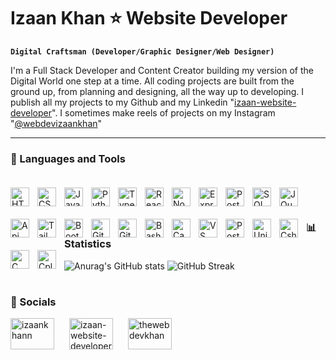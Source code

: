 # Izaan Khan ⭐ Website Developer

**`Digital Craftsman (Developer/Graphic Designer/Web Designer)`**

I'm a Full Stack Developer and Content Creator building my version of the Digital World one step at a time. All coding projects are built from the ground up, from planning and designing, all the way up to developing. I publish all my projects to my Github and my Linkedin "[izaan-website-developer][linkedin]". I sometimes make reels of projects on my Instagram "[@webdevizaankhan][instagram]"

---

### 🧰 Languages and Tools

<img align="left" alt="HTML" width="30px" style="padding-right:10px; padding-top:20px;" src="https://cdn.jsdelivr.net/gh/devicons/devicon/icons/html5/html5-plain.svg" />
<img align="left" alt="CSS" width="30px" style="padding-right:10px; padding-top:20px;" src="https://cdn.jsdelivr.net/gh/devicons/devicon/icons/css3/css3-plain.svg" />
<img align="left" alt="JavaScript" width="30px" style="padding-right:10px; padding-top:20px;" src="https://cdn.jsdelivr.net/gh/devicons/devicon/icons/javascript/javascript-plain.svg" />
<img align="left" alt="Python" width="30px" style="padding-right:10px; padding-top:20px;" src="https://cdn.jsdelivr.net/gh/devicons/devicon@latest/icons/python/python-original.svg" />
<img align="left" alt="TypeScript" width="30px" style="padding-right:10px; padding-top:20px;" src="https://cdn.jsdelivr.net/gh/devicons/devicon/icons/typescript/typescript-plain.svg" />
<img align="left" alt="React" width="30px" style="padding-right:10px; padding-top:20px;" src="https://cdn.jsdelivr.net/gh/devicons/devicon@latest/icons/react/react-original.svg"/>
<img align="left" alt="NodeJS" width="30px" style="padding-right:10px; padding-top:20px;" src="https://cdn.jsdelivr.net/gh/devicons/devicon/icons/nodejs/nodejs-original.svg" />
<img align="left" alt="Express" width="30px" style="padding-right:10px; padding-top:20px;" src="https://cdn.jsdelivr.net/gh/devicons/devicon@latest/icons/express/express-original.svg" />
<img align="left" alt="Postgres" width="30px" style="padding-right:10px; padding-top:20px;" src="https://cdn.jsdelivr.net/gh/devicons/devicon@latest/icons/postgresql/postgresql-original.svg" />
<img align="left" alt="SQL" width="30px" style="padding-right:10px; padding-top:20px;" src="https://cdn.jsdelivr.net/gh/devicons/devicon@latest/icons/sqldeveloper/sqldeveloper-original.svg" />
<img align="left" alt="JQuery" width="30px" style="padding-right:10px; padding-top:20px;" src="https://cdn.jsdelivr.net/gh/devicons/devicon@latest/icons/jquery/jquery-original-wordmark.svg"  />
<img align="left" alt="Api" width="30px" style="padding-right:10px; padding-top:20px;" src="https://cdn.jsdelivr.net/gh/devicons/devicon@latest/icons/fastapi/fastapi-original.svg" />
<img align="left" alt="Tailwind" width="30px" style="padding-right:10px; padding-top:20px;" src="https://cdn.jsdelivr.net/gh/devicons/devicon@latest/icons/tailwindcss/tailwindcss-original.svg" />
<img align="left" alt="Bootstrap" width="30px" style="padding-right:10px; padding-top:20px;" src="https://cdn.jsdelivr.net/gh/devicons/devicon@latest/icons/bootstrap/bootstrap-original.svg"/>
<img align="left" alt="Git" width="30px" style="padding-right:10px; padding-top:20px;" src="https://cdn.jsdelivr.net/gh/devicons/devicon/icons/git/git-original.svg" />
<img align="left" alt="GitHub" width="30px" style="padding-right:10px; padding-top:20px;" src="https://cdn.jsdelivr.net/gh/devicons/devicon@latest/icons/github/github-original.svg" />
<img align="left" alt="Bash" width="30px" style="padding-right:10px; padding-top:20px;" src="https://cdn.jsdelivr.net/gh/devicons/devicon/icons/bash/bash-original.svg" />
<img align="left" alt="Canva" width="30px" style="padding-right:10px; padding-top:20px;" src="https://cdn.jsdelivr.net/gh/devicons/devicon@latest/icons/canva/canva-original.svg" />
<img align="left" alt="VS" width="30px" style="padding-right:10px; padding-top:20px;" src="https://cdn.jsdelivr.net/gh/devicons/devicon@latest/icons/vscode/vscode-original.svg"  />
<img align="left" alt="Postman" width="30px" style="padding-right:10px; padding-top:20px;" src="https://cdn.jsdelivr.net/gh/devicons/devicon@latest/icons/postman/postman-original.svg"  />
<img align="left" alt="Unity" width="30px" style="padding-right:10px; padding-top:20px;" src="https://cdn.jsdelivr.net/gh/devicons/devicon@latest/icons/unity/unity-original.svg"  />
<img align="left" alt="Csharp" width="30px" style="padding-right:10px; padding-top:20px;" src="https://cdn.jsdelivr.net/gh/devicons/devicon@latest/icons/csharp/csharp-original.svg"  />
<img align="left" alt="C" width="30px" style="padding-right:10px; padding-top:20px;" src="https://cdn.jsdelivr.net/gh/devicons/devicon@latest/icons/c/c-original.svg"  />
<img align="left" alt="Cplusplus" width="30px" style="padding-right:10px; padding-top:20px;" src="https://cdn.jsdelivr.net/gh/devicons/devicon@latest/icons/cplusplus/cplusplus-original.svg"  />
<br/>
<br/>

#

### 📊 Statistics


![Anurag's GitHub stats](https://github-readme-stats.vercel.app/api?username=izaankhan0&show_icons=true&theme=merko)
![GitHub Streak](https://streak-stats.demolab.com?user=izaankhan0&theme=merko&border_radius=4.5)

#

### 🔗 Socials


<p align="left">
<a href="https://twitter.com/izaankhann" target="blank"><img align="center" style="padding-right:20px;" src="https://raw.githubusercontent.com/rahuldkjain/github-profile-readme-generator/master/src/images/icons/Social/twitter.svg" alt="izaankhann" height="50" width="70" /></a>
<a href="https://linkedin.com/in/izaan-website-developer" target="blank"><img align="center" style="padding-right:20px;" src="https://raw.githubusercontent.com/rahuldkjain/github-profile-readme-generator/master/src/images/icons/Social/linked-in-alt.svg" alt="izaan-website-developer" height="50" width="70" /></a>
<a href="https://instagram.com/thewebdevkhan" target="blank"><img align="center" style="padding-right:20px;" src="https://raw.githubusercontent.com/rahuldkjain/github-profile-readme-generator/master/src/images/icons/Social/instagram.svg" alt="thewebdevkhan" height="50" width="70" /></a>
</p>

  
[instagram]: https://www.instagram.com/thewebdevkhan/
[linkedin]: https://www.linkedin.com/in/izaan-website-developer/

